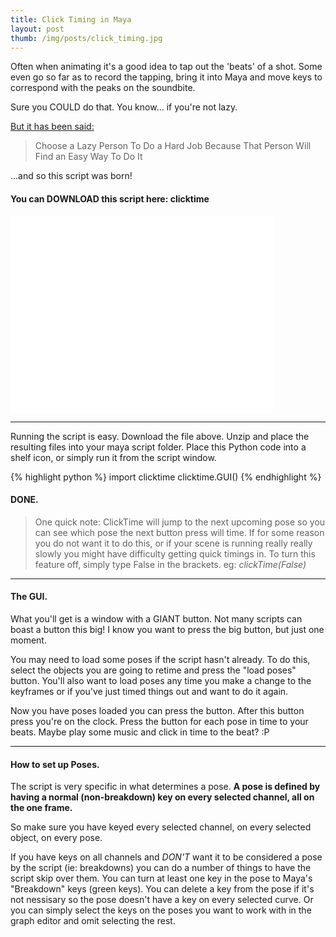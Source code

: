```yaml
---
title: Click Timing in Maya
layout: post
thumb: /img/posts/click_timing.jpg
---
```

Often when animating it's a good idea to tap out the 'beats' of a shot. Some even go so far as to record the tapping, bring it into Maya and move keys to correspond with the peaks on the soundbite.

Sure you COULD do that. You know... if you're not lazy.<!-- more -->

[But it has been said:](http://quoteinvestigator.com/2014/02/26/lazy-job/)

>Choose a Lazy Person To Do a Hard Job Because That Person Will Find an Easy Way To Do It

...and so this script was born!

#### You can DOWNLOAD this script here: <download>clicktime</download>

<div class="js-video [vimeo, widescreen]"><iframe width="420" height="315" src="//www.youtube-nocookie.com/embed/eeTAOZToL1M?rel=0" frameborder="0" allowfullscreen></iframe></div>

----

Running the script is easy. Download the file above. Unzip and place the resulting files into your maya script folder.
Place this Python code into a shelf icon, or simply run it from the script window.

{% highlight python %}
import clicktime
clicktime.GUI()
{% endhighlight %}

#### DONE.

>One quick note: ClickTime will jump to the next upcoming pose so you can see which pose the next button press will time. If for some reason you do not want it to do this, or if your scene is running really really slowly you might have difficulty getting quick timings in. To turn this feature off, simply type False in the brackets. eg: *clickTime(False)*

----

#### The GUI.

What you'll get is a window with a GIANT button. Not many scripts can boast a button this big!
I know you want to press the big button, but just one moment.

You may need to load some poses if the script hasn't already. To do this, select the objects you are going to retime and press the "load poses" button. You'll also want to load poses any time you make a change to the keyframes or if you've just timed things out and want to do it again.

Now you have poses loaded you can press the button. After this button press you're on the clock.
Press the button for each pose in time to your beats. Maybe play some music and click in time to the beat? :P

----

#### How to set up Poses.

The script is very specific in what determines a pose.
**A pose is defined by having a normal (non-breakdown) key on every selected channel, all on the one frame.**

So make sure you have keyed every selected channel, on every selected object, on every pose.

If you have keys on all channels and *DON'T* want it to be considered a pose by the script (ie: breakdowns) you can do a number of things to have the script skip over them.
You can turn at least one key in the pose to Maya's "Breakdown" keys (green keys).
You can delete a key from the pose if it's not nessisary so the pose doesn't have a key on every selected curve.
Or you can simply select the keys on the poses you want to work with in the graph editor and omit selecting the rest.
